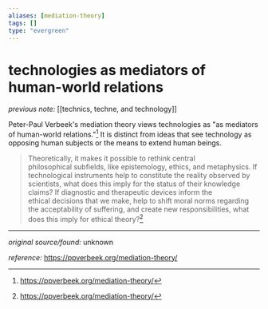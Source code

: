 ```yaml
---
aliases: [mediation-theory]
tags: []
type: "evergreen"
---
```


# technologies as mediators of human-world relations

_previous note:_ [[technics, techne, and technology]]

Peter-Paul Verbeek's mediation theory views technologies as "as mediators of human-world relations."[^1] It is distinct from ideas that see technology as opposing human subjects or the means to extend human beings.

[^1]: <https://ppverbeek.org/mediation-theory/>

> Theoretically, it makes it possible to rethink central philosophical subfields, like epistemology, ethics, and metaphysics. If technological instruments help to constitute the reality observed by scientists, what does this imply for the status of their knowledge claims? If diagnostic and therapeutic devices inform the ethical decisions that we make, help to shift moral norms regarding the acceptability of suffering, and create new responsibilities, what does this imply for ethical theory?[^2]

[^2]: <https://ppverbeek.org/mediation-theory/>


---

_original source/found:_ unknown

_reference:_ <https://ppverbeek.org/mediation-theory/>



